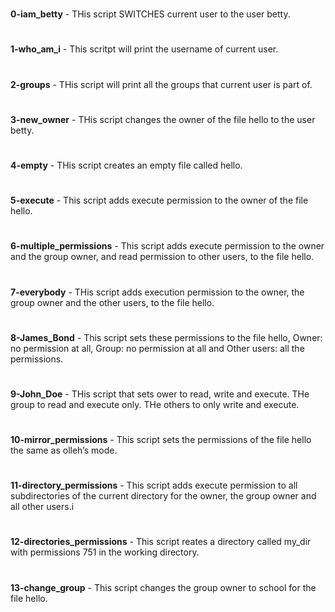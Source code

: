 #
**0-iam_betty** - THis script SWITCHES current user to the user betty.
#
**1-who_am_i** - This scritpt will print the username of current user.
#
**2-groups** - THis script will print all the groups that current user is part of.
#
**3-new_owner** - THis script changes the owner of the file hello to the user betty.
#
**4-empty** - THis script creates an empty file called hello.
#
**5-execute** - This script adds execute permission to the owner of the file hello.
#
**6-multiple_permissions** - This script adds execute permission to the owner and the group owner, and read permission to other users, to the file hello.
#
**7-everybody** - THis script adds execution permission to the owner, the group owner and the other users, to the file hello.
#
**8-James_Bond** - This script sets these permissions to the file hello, Owner: no permission at all, Group: no permission at all and Other users: all the permissions.
#
**9-John_Doe** - THis script that sets ower to read, write and execute. THe group to read and execute only. THe others to only write and execute.
#
**10-mirror_permissions** - This script sets the permissions of the file hello the same as olleh’s mode.
#
**11-directory_permissions** - This script adds execute permission to all subdirectories of the current directory for the owner, the group owner and all other users.i
#
**12-directories_permissions** - This script reates a directory called my_dir with permissions 751 in the working directory.
#
**13-change_group** - This script changes the group owner to school for the file hello.
#
